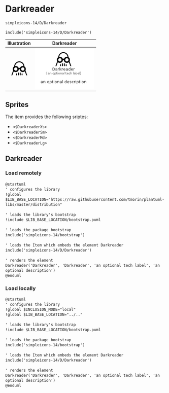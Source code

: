 # Darkreader


```text
simpleicons-14/D/Darkreader
```

```text
include('simpleicons-14/D/Darkreader')
```



| Illustration | Darkreader |
| :---: | :---: |
| ![illustration for Illustration](../../simpleicons-14/D/Darkreader.png) | ![illustration for Darkreader](../../simpleicons-14/D/Darkreader.Local.png) |



## Sprites
The item provides the following sriptes:

- `<$DarkreaderXs>`
- `<$DarkreaderSm>`
- `<$DarkreaderMd>`
- `<$DarkreaderLg>`





## Darkreader

### Load remotely
```plantuml
@startuml
' configures the library
!global $LIB_BASE_LOCATION="https://raw.githubusercontent.com/tmorin/plantuml-libs/master/distribution"

' loads the library's bootstrap
!include $LIB_BASE_LOCATION/bootstrap.puml

' loads the package bootstrap
include('simpleicons-14/bootstrap')

' loads the Item which embeds the element Darkreader
include('simpleicons-14/D/Darkreader')

' renders the element
Darkreader('Darkreader', 'Darkreader', 'an optional tech label', 'an optional description')
@enduml
```

### Load locally
```plantuml
@startuml
' configures the library
!global $INCLUSION_MODE="local"
!global $LIB_BASE_LOCATION="../.."

' loads the library's bootstrap
!include $LIB_BASE_LOCATION/bootstrap.puml

' loads the package bootstrap
include('simpleicons-14/bootstrap')

' loads the Item which embeds the element Darkreader
include('simpleicons-14/D/Darkreader')

' renders the element
Darkreader('Darkreader', 'Darkreader', 'an optional tech label', 'an optional description')
@enduml
```

